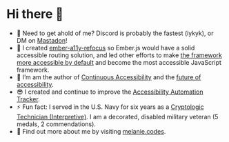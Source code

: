 # Hi there 👋

- 📩 Need to get ahold of me? Discord is probably the fastest (iykyk), or DM on [Mastadon](https://front-end.social/@a11yMel)!
- 🔭 I created [ember-a11y-refocus](https://github.com/ember-a11y/ember-a11y-refocus) so Ember.js would have a solid accessible routing solution, and led other efforts to make [the framework more accessible by default](https://blog.emberjs.com/gaad-2022) and become the most accessible JavaScript framework.
- 🌱 I’m am the author of [Continuous Accessibility](https://continuousaccessibility.com) and the [future of accessibility](https://noti.st/melsumner/FfqsyB/accessibility-is-reach).
- 😎 I created and continue to improve the [Accessibility Automation Tracker](https://a11y-automation.dev/).
- ⚡ Fun fact: I served in the U.S. Navy for six years as a [Cryptologic Technician (Interpretive)](https://www.navy.com/careers/cryptologic-technician). I am a decorated, disabled military veteran (5 medals, 2 commendations).
- 🦚 Find out more about me by visiting [melanie.codes](https://melanie.codes).
 
<img src="https://github-readme-stats.vercel.app/api?username=melsumner&&show_icons=true" alt="" role="presentation" />
